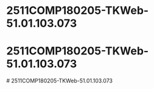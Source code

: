 # 2511COMP180205-TKWeb-51.01.103.073
# 2511COMP180205-TKWeb-51.01.103.073
#   2 5 1 1 C O M P 1 8 0 2 0 5 - T K W e b - 5 1 . 0 1 . 1 0 3 . 0 7 3  
 